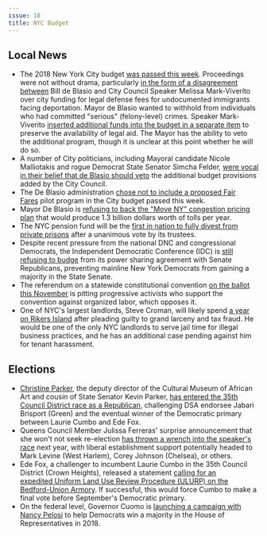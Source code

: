 ```yaml
---
issue: 18
title: NYC Budget
---
```


## Local News
* The 2018 New York City budget [was passed this week](http://www1.nyc.gov/office-of-the-mayor/news/387-17/mayor-de-blasio-speaker-mark-viverito-city-council-reach-early-agreement-fy2018-budget-?mc_cid=77518e63d5&mc_eid=1a9d72cbc4#/0). Proceedings were not without drama, particularly [in the form of a disagreement between](http://www.politico.com/states/new-york/city-hall/story/2017/06/06/after-years-of-harmony-drama-over-a-budget-vote-hits-city-hall-112571) Bill de Blasio and City Council Speaker Melissa Mark-Viverito over city funding for legal defense fees for undocumented immigrants facing deportation. Mayor de Blasio wanted to withhold from individuals who had committed "serious" (felony-level) crimes. Speaker Mark-Viverito [inserted additional funds into the budget in a separate item](http://www.politico.com/states/new-york/albany/story/2017/06/02/de-blasio-mark-viverito-announce-budget-deal-agreeing-to-disagree-on-immigrant-defense-fund-112508) to preserve the availability of legal aid. The Mayor has the ability to veto the additional program, though it is unclear at this point whether he will do so.
* A number of City politicians, including Mayoral candidate Nicole Malliotakis and rogue Democrat State Senator Simcha Felder, [were vocal in their belief that de Blasio should veto](http://www.nydailynews.com/new-york/gop-mayoral-hopeful-calls-de-blasio-shut-city-budget-article-1.3228490) the additional budget provisions added by the City Council.
* The De Blasio administration [chose not to include a proposed Fair Fares](https://www.dnainfo.com/new-york/20170608/civic-center/subway-l-train-turnstile-jumping-nypd-arrest-fair-fares) pilot program in the City budget passed this week.
* Mayor De Blasio is [refusing to back the "Move NY" congestion pricing plan](http://www.nydailynews.com/news/politics/de-blasio-won-back-congestion-pricing-plan-reduce-gridlock-article-1.3224051) that would produce 1.3 billion dollars worth of tolls per year.
* The NYC pension fund will be the [first in nation to fully divest from private prisons](http://www.nydailynews.com/new-york/nyc-pension-fund-back-private-prisons-article-1.3229217) after a unanimous vote by its trustees.
* Despite recent pressure from the national DNC and congressional Democrats, the Independent Democratic Conference (IDC) is [still refusing to budge](http://buffalonews.com/2017/06/05/senator-klein-pushes-critics-calls-stewart-cousins-give-leadership-post/) from its power sharing agreement with Senate Republicans, preventing mainline New York Democrats from gaining a majority in the State Senate.
* The referendum on a statewide constitutional convention [on the ballot this November](http://gothamist.com/2017/06/06/ny_constitutional_convention.php) is pitting progressive activists who support the convention against organized labor, which opposes it.
* One of NYC's largest landlords, Steve Croman, will likely spend [a year on Rikers Island](https://therealdeal.com/2017/06/06/steve-croman-pleads-guilty-will-serve-1-year-in-state-prison/?utm_source=The+Real+Deal+E-Lerts&utm_campaign=6532fabb6d-EMAIL_CAMPAIGN_2017_06_06&utm_medium=email&utm_term=0_6e806bb87a-6532fabb6d-389355777) after pleading guilty to grand larceny and tax fraud. He would be one of the only NYC landlords to serve jail time for illegal business practices, and he has an additional case pending against him for tenant harassment.


## Elections
* [Christine Parker](http://www.kingscountypolitics.com/kevin-parkers-cousin-christina-parker-turns-republican-enters-city-council-race/), the deputy director of the Cultural Museum of African Art and cousin of State Senator Kevin Parker, [has entered the 35th Council District race as a Republican](https://www.brooklyneagle.com/articles/2017/5/30/brooklyn-gop-endorses-christine-parker-city-council), challenging DSA endorsee Jabari Brisport (Green) and the eventual winner of the Democratic primary between Laurie Cumbo and Ede Fox.
* Queens Council Member Julissa Ferreras' surprise announcement that she won't not seek re-election [has thrown a wrench into the speaker's race](http://www.politico.com/states/new-york/city-hall/story/2017/06/07/city-council-speakers-race-shifts-leaving-white-men-dominant-112622) next year, with liberal establishment support potentially headed to Mark Levine (West Harlem), Corey Johnson (Chelsea), or others.
* Ede Fox, a challenger to incumbent Laurie Cumbo in the 35th Council District (Crown Heights), released a statement [calling for an expedited Uniform Land Use Review Procedure (ULURP) on the Bedford-Union Armory](http://citylimits.org/2017/06/07/council-challenger-demands-speedy-vote-on-bedford-union-armory/). If successful, this would force Cumbo to make a final vote before September's Democratic primary.
* On the federal level, Governor Cuomo is [launching a campaign with Nancy Pelosi](http://www.nydailynews.com/news/politics/gov-cuomo-launching-bid-unseat-n-y-house-republicans-article-1.3224577) to help Democrats win a majority in the House of Representatives in 2018.
